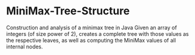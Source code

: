 # MiniMax-Tree-Structure

Construction and analysis of a minimax tree in Java
Given an array of integers (of size power of 2), creates a complete tree with those values
as the respective leaves, as well as computing the MiniMax values of all internal nodes.